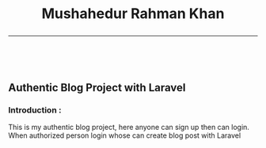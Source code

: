 <!--markdown tutorial-->

<h1  align="center">Mushahedur Rahman Khan</j1>

 <br/>
 
---
  <br/>

## Authentic Blog Project with Laravel


### Introduction :
<p>This is my  authentic blog project, here anyone can sign up then can login. When authorized person login whose can create blog post with Laravel</p>
